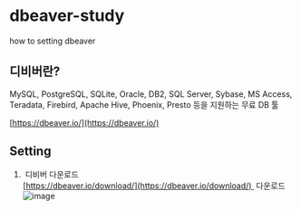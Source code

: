 # dbeaver-study
how to setting dbeaver


## 디비버란?

MySQL, PostgreSQL, SQLite, Oracle, DB2, SQL Server, Sybase, MS Access, Teradata, Firebird, Apache Hive, Phoenix, Presto 등을 지원하는 무료 DB 툴

[https://dbeaver.io/](https://dbeaver.io/)


## Setting

1.   디비버 다운로드  
    [https://dbeaver.io/download/](https://dbeaver.io/download/)  다운로드  
    ![image](https://user-images.githubusercontent.com/29722072/136205660-fb6d6831-cafb-44ec-b407-a0953881e7f0.png)


 
